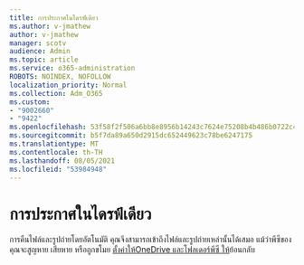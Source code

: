 ```yaml
---
title: การประกาศในไดรฟ์เดียว
ms.author: v-jmathew
author: v-jmathew
manager: scotv
audience: Admin
ms.topic: article
ms.service: o365-administration
ROBOTS: NOINDEX, NOFOLLOW
localization_priority: Normal
ms.collection: Adm_O365
ms.custom:
- "9002660"
- "9422"
ms.openlocfilehash: 53f58f2f506a6bb8e8956b14243c7624e75208b4b486b0722c40ab895a303796
ms.sourcegitcommit: b5f7da89a650d2915dc652449623c78be6247175
ms.translationtype: MT
ms.contentlocale: th-TH
ms.lasthandoff: 08/05/2021
ms.locfileid: "53984948"
---
```

# <a name="one-drive-announcement"></a>การประกาศในไดรฟ์เดียว

การคืนไฟล์และรูปถ่ายโดยอัตโนมัติ คุณจึงสามารถเข้าถึงไฟล์และรูปถ่ายเหล่านั้นได้เสมอ แม้ว่าพีซีของคุณจะสูญหาย เสียหาย หรือถูกขโมย [ตั้งค่าให้OneDrive และโฟลเดอร์พีซี ให้](https://www.microsoft.com/microsoft-365/onedrive/pc-cloud-backup)ย้อนกลับ
